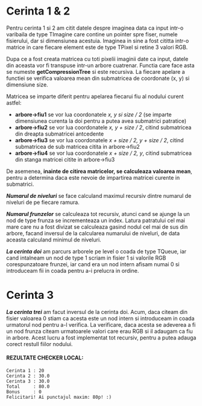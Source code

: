 
# Cerinta 1 & 2

Pentru cerinta 1 si 2 am citit datele despre imaginea data ca input intr-o varibaila de type TImagine care contine un
pointer spre fiser, numele fisierului, dar si dimensiunea acestuia. Imaginea in sine a fost cititta intr-o matrice in
care fiecare element este de type TPixel si retine 3 valori RGB. 

Dupa ce a fost creata matricea cu toti pixelii imaginii date ca input, datele din aceasta vor fi transpuse intr-un arbore
cuatrenar. Functia care face asta se numeste **getCompressionTree** si este recursiva. La fiecare apelare a functiei se 
verifica valoarea mean din submatricea de coordonate (x, y) si dimensiune size. 

Matricea se imparte diferit pentru apelarea fiecarui fiu al nodului curent astfel:
* **arbore->fiu1** se vor lua coordonatele _x, y si size / 2_ (se imparte dimensiunea curenta la doi pentru a putea avea submatrici patratice)
* **arbore->fiu2** se vor lua coordonatele _x, y + size / 2_, citind submatricea din dreapta submatricei antcedente
* **arbore->fiu3** se vor lua coordonatele _x + size / 2, y + size / 2_, citind submatricea de sub matricea citita in arbore->fiu2
* **arbore->fiu4** se vor lua coordonatele _x + size / 2, y_, citind submatricea din stanga matricei citite in arbore->fiu3

De asemenea, **inainte de citirea matricelor, se calculeaza valoarea mean**, pentru a determina daca este nevoie de
impartirea matricei curente in submatrici.

**_Numarul  de niveluri_** se face calculand maximul recursiv dintre numarul de niveluri de pe fiecare ramura.

**_Numarul frunzelor_** se calculeaza tot recursiv, atunci cand se ajunge la un nod de type frunza se incrementeaza un index.
Latura patratului cel mai mare care nu a fost divizat se calculeaza gasind nodul cel mai de sus din arbore, facand
inversul de la calcularea numarului de niveluri, de data aceasta calculand minimul de niveluri.

**_La cerinta doi_** am parcurs arborele pe level o coada de type TQueue, iar cand intalneam un nod de type 1 scriam in fisier
1 si valorile RGB corespunzatoare frunzei, iar cand era un nod intern afisam numai 0 si introduceam fii in coada pentru
a-i prelucra in ordine.

# Cerinta 3

**_La cerinta trei_** am facut inversul de la cerinta doi. Acum, daca citeam din fisier valoarea 0 stiam ca acesta este un nod
intern si introduceam in coada urmatorul nod pentru a-l verifica. La verificare, daca acesta se adeverea a fi un nod
frunza citeam urmatoarele valori care erau RGB si il adaugam ca fiu in arbore. Acest lucru a fost implementat tot
recursiv, pentru a putea adauga corect restull fiilor nodului.

#### REZULTATE CHECKER LOCAL:

    Cerinta 1 : 20
    Cerinta 2 : 30.0
    Cerinta 3 : 30.0
    Total     : 80.0
    Bonus     : 0
    Felicitari! Ai punctajul maxim: 80p! :)
